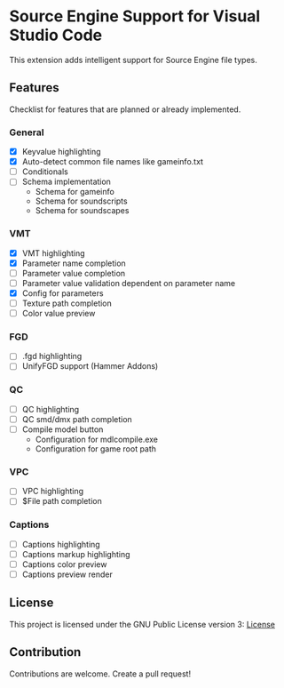 # Source Engine Support for Visual Studio Code

This extension adds intelligent support for Source Engine file types.

## Features
Checklist for features that are planned or already implemented.
### General
- [x] Keyvalue highlighting
- [x] Auto-detect common file names like gameinfo.txt
- [ ] Conditionals
- [ ] Schema implementation
  - Schema for gameinfo 
  - Schema for soundscripts
  - Schema for soundscapes

### VMT
- [x] VMT highlighting
- [x] Parameter name completion
- [ ] Parameter value completion
- [ ] Parameter value validation dependent on parameter name
- [x] Config for parameters
- [ ] Texture path completion
- [ ] Color value preview

### FGD
- [ ] .fgd highlighting
- [ ] UnifyFGD support (Hammer Addons)

### QC
- [ ] QC highlighting
- [ ] QC smd/dmx path completion
- [ ] Compile model button
  - Configuration for mdlcompile.exe
  - Configuration for game root path

### VPC
- [ ] VPC highlighting
- [ ] $File path completion

### Captions
- [ ] Captions highlighting
- [ ] Captions markup highlighting
- [ ] Captions color preview
- [ ] Captions preview render

## License
This project is licensed under the GNU Public License version 3: [License](LICENSE)

## Contribution
Contributions are welcome. Create a pull request!